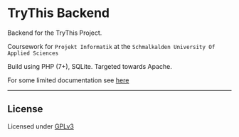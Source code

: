 # TryThis Backend

Backend for the TryThis Project.

Coursework for `Projekt Informatik` at the `Schmalkalden University Of Applied Sciences`

Build using PHP (7+), SQLite. Targeted towards Apache.

For some limited documentation see [here](./doc/README.md)

---

## License

Licensed under [GPLv3](./LICENSE)